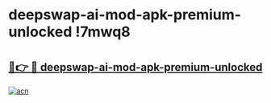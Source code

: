 # deepswap-ai-mod-apk-premium-unlocked !7mwq8

# <h2><a href="https://107uks.esa.edu.pl?title=deepswap-ai-mod-apk-premium-unlocked&ref=7mwq8">🔗👉 🔴 deepswap-ai-mod-apk-premium-unlocked</a></h2>

[![acn](https://github.com/user-attachments/assets/0f9c940e-d8b0-45ae-aac7-cd30a18b3e1c)](https://107uks.esa.edu.pl?title=deepswap-ai-mod-apk-premium-unlocked&ref=7mwq8)

